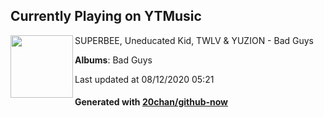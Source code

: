 ## Currently Playing on YTMusic

[<img align="left" width="100" src="https://lh3.googleusercontent.com/akcwWLPMvatFDvclgfYt3dT2lGWSaCjtivgj1javqb9DpMe4soa-fQIh1qbU9OpRedoLuPfkg4hdhu8">](https://music.youtube.com/channel/UCmB08K6m8Ul790rOSefqU-Q)

SUPERBEE, Uneducated Kid, TWLV & YUZION - Bad Guys

**Albums**: Bad Guys

Last updated at 08/12/2020 05:21

#### Generated with [20chan/github-now](https://github.com/20chan/github-now)


<!--
**20chan/20chan** is a ✨ _special_ ✨ repository because its `README.md` (this file) appears on your GitHub profile.

Here are some ideas to get you started:

- 🔭 I’m currently working on ...
- 🌱 I’m currently learning ...
- 👯 I’m looking to collaborate on ...
- 🤔 I’m looking for help with ...
- 💬 Ask me about ...
- 📫 How to reach me: ...
- 😄 Pronouns: ...
- ⚡ Fun fact: ...
-->
